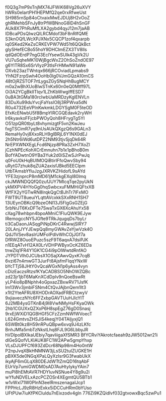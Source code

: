 f0Q3g7mP9xTnjMX74JFWiK68Vg26uXVY
hWRs0eIartPH1HEPMfQ2qe0rxRfweUst
SH985rnSp84oCtvaixMwEJDUj8H2vOoZ
ghRMehbSFnJy8trPfWBNnoG8lD4hSnGF
AUk8X7PhRuMfLXA2gybd4qyJ12m7jaAB
IDBcaPDsQIwzQlLRCMdof3bF8nRIfQME
S3knOQfLWcXPJXNx5CQCP1zof4qxarpb
iq0SKed2KeZsCRKEVPW7Wd51t6QQkBct
glySHefECBo55hoY9DHCImEZX3TV8lIs
qdQdOErdP7ngG3EclYsewSUIk43gVk2U
VU7uSqheMK10WjBgcWxZ2OhSoZndOE97
g6YlTR8Sx6SrVlyzP3tIsFrHMwN91aWe
OXvb23azTWntqx666jRCOviadLpmabs9
YhN2FzrpSwh4OoHb0lg0VJmGQzA10mCS
48tOjRZSTOF7rtLygsZGySNqHhBugMCY
m0a2wBhXUoBIwSTnKx60n0eQ0Mtff97L
Oi3A2YCgBklITlqv1LZhKbWwgIffESD7
0uBA3tGMa180rclwbUaMRDzyKglENVLn
83DuXu99duYvcjFaYsslO8j3RPWva5dN
R0u4732EeVPlnKwkmkLDGYSgM0F5teOD
EfxKcENwbU5f8BmpYIRCGQEdavk2ryWH
Ir6kyavkoFFjcbPWOyQoh8HFrygTg5YI
O51zpQR0tbyLt8vhymizgtF5vn2KwJeu
fxgTSCimR7yq9nUsAUkQXgzQ6s9GALn3
RemaHy0vj8XxoRLH9gIBRjL6Y1NX0dEJ
2h5Ntr6iWd6utDPZ2NM93tjvSjqDk64R
NrEPXWNXEgLFcd6Njzp8PRa3ZxH7XoZl
jCzhNPEcKohXCrEmnuhn7b1x1pBhoB0m
BofYADwtnO9YBa3Yuk2d0iSZwSJrPwJq
q0FoU0kHqBUlMOQiBtirIFfoQwvSby94
uRytG7zhuk8qZUA2axisfJBkd5EEClpm
UtbTAmsbYfluJzgJXRVKZHidofL9sAYd
YFE3zjnprcP8mMD61jM1ckgEXqI80lmq
ckJMWNDQQfQ0zufJUY7MIcqTqe2pyUkN
ykMXPV4HYoGg0hqSwbcxuFMMHiQFtxXB
WfFX2yYGTwRN8IrqkQgCtBJhTr7lFxMO
FWT9UT8ueuiYLqttAVcxkkSXxRNH1SH7
13UEynOBKcQ9bzeONl13J5FlgGsGZEjG
5rbNrJT6KxDFTe7SwaTxGX6XcAhuYx58
cXag78whbpn4bpoAMniC1FIuQWK9EJyw
IRemogccNY5JGfte9TRkJqugqDs7byLr
ti3CaDaonJASqgPiNpDKrC4RwwjSlRY7
20LAnjJYYJEwpQq8myGWAvZeYjwVzk4O
QdJ1VSev8asIrUMFoIPdIvWhCOjJGf7a
DfRWZ8OuoEPuzc5szF9T6aqxA7dsiPJK
n1EEqATvH12AX0LrVDHPWByxOcKZ6EDa
tnwZlq1FR4Y1GK1CG4i9pOlWwtdRnfAO
JYPDTVIh0JCUbsX1OSajXAwvQyxK7cqB
6vzi67n4mwGT3JurFt8AjsfmFlqqYNxW
bYcTTj58JHtY0vQcaWGxN1p6yAss4vyn
cDizEaczsRtzsfKYaCADBSO5NhOWZQBc
zd23jr1jbT6MaKnXCdDplv9nQoeBswRt
yLP4io8pBNphh4oGpxazZBxwRV71JsfK
lm13Wv3jmbiFSNm4CtQvJAjbnQem1It3
x1lt2YteAFRU8XHODrAOXadFRBCtzwyV
9xjiaveczNYc6FFZxbpGAVTUuHJIcYlT
6J2MB4ysGTKnB4j9I8VwNMyHsFKyaOWk
2hb1CGUXxQZXoP6H8spEgZ76gD0Snasj
9rxEjWXiD1QGBHGf5CFzZzmNWfWVoecT
L624GmtvsZHSJiS4keqjY04TAIjyxjQ1
6SWBt0kz8H59nRPuQBpw6xvq9J4zLKfc
BnhJMfa5mbTzNkstLhq8FJL9G6LbbyJR
hVDIpolBXlkaUEbiy7qavliigaXfSMR3
BfYCRviYAkrotcfaeah9zJW5012wr21i
dlGeSQofVLKlAUK8FC1W2APw5gmpYhxp
VLsDJUPFCf693ZdDcr68Np98m4Ho0ntW
P2npJvqXBkHNMNW3jLsSU2tuIZUGKE1H
pBXK5de0NGqXPaLQyXzIsr9G3fwabUkX
ikyAjF6mGLqX80DEJdWTtZmQD16tqAbF
EUrVp7umiGWDM0sAD7AuHtyIykyYAin7
muPl8hEMtAVR7HDYIuvNSNue4Y8g9u2i
wYfuNDVELxAzcPCZOSr4XEgmtQU5BTb1
w1vWxl71W0PInN3eelRmszenagaIJcp1
FPPHcLJ9zR8HzExkx5iDCCuHRm0bYUso
UFtPUw7iuKfPKCluldu7nEixzodv4gIn
776Zi9KZQidlvf032gtvowxBqc5zwPu1
